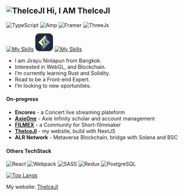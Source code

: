 ##  <img src="https://www.theiceji.com/logo_white.svg" alt="TheIceJI" width="64px"/> Hi, I AM TheIceJI

![TypeScript](https://img.shields.io/badge/TypeScript-007ACC?style=for-the-badge&logo=typescript&logoColor=white) ![Amp](https://img.shields.io/badge/Amp-000?style=for-the-badge&logo=amp&logoColor=005AF0) ![Framer](https://img.shields.io/badge/Framer-black?style=for-the-badge&logo=framer&logoColor=blue) ![ThreeJs](https://img.shields.io/badge/ThreeJs-black?style=for-the-badge&logo=three.js&logoColor=white) <br />

[![My Skills](https://skillicons.dev/icons?i=nextjs,nuxtjs,nestjs,tailwind,nodejs)](https://theiceji.com) <img src="https://raw.githubusercontent.com/Jirayu-ninl/Jirayu-ninl/2f83c7b697ae6031500227f2fd9f864c88cbec1c/icon/lsws.svg" alt="LSWS" width="48px"/> [![My Skills](https://skillicons.dev/icons?i=graphql,mongodb,redis)](https://theiceji.com)


- I am Jirayu Ninlapun from Bangkok.
- Interested in WebGL, and Blockchain.
- I’m currently learning Rust and Solidity.
- Road to be a Front-end Expert.
- I’m looking to new oportunities.

#### On-progress

- **Encores** - a Concert live streaming plateform
- [**AxieOne**](https://axieone.com) - Axie Infinity scholar and account management
- [**FILMEX**](https://filmex.one) - a Community for Short-filmmaker
- [**TheIceJI**](https://theiceji.com) - my website, build with NextJS
- **ALR Network** - Metaverse Blockchain, bridge with Solana and BSC

#### Others TechStack

![React](https://img.shields.io/badge/-React-000?&logo=React)
![Webpack](https://img.shields.io/badge/-Webpack-000?&logo=Webpack)
![SASS](https://img.shields.io/badge/-SASS-000?&logo=SASS)
![Redux](https://img.shields.io/badge/-Redux-000?&logo=Redux)
![PostgreSQL](https://img.shields.io/badge/-PostgreSQL-000?&logo=PostgreSQL)

[![Top Langs](https://github-readme-stats.vercel.app/api/top-langs/?username=Jirayu-ninl&layout=compact)](https://github.com/anuraghazra/github-readme-stats)

My website: [TheIceJI](https://TheIceJI.com)
